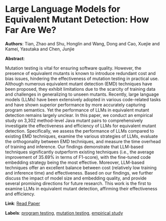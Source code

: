 # Large Language Models for Equivalent Mutant Detection: How Far Are We?

**Authors**: Tian, Zhao and Shu, Honglin and Wang, Dong and Cao, Xuejie and Kamei, Yasutaka and Chen, Junjie

**Abstract**:

Mutation testing is vital for ensuring software quality. However, the presence of equivalent mutants is known to introduce redundant cost and bias issues, hindering the effectiveness of mutation testing in practical use. Although numerous equivalent mutant detection (EMD) techniques have been proposed, they exhibit limitations due to the scarcity of training data and challenges in generalizing to unseen mutants. Recently, large language models (LLMs) have been extensively adopted in various code-related tasks and have shown superior performance by more accurately capturing program semantics. Yet the performance of LLMs in equivalent mutant detection remains largely unclear. In this paper, we conduct an empirical study on 3,302 method-level Java mutant pairs to comprehensively investigate the effectiveness and efficiency of LLMs for equivalent mutant detection. Specifically, we assess the performance of LLMs compared to existing EMD techniques, examine the various strategies of LLMs, evaluate the orthogonality between EMD techniques, and measure the time overhead of training and inference. Our findings demonstrate that LLM-based techniques significantly outperform existing techniques (i.e., the average improvement of 35.69\% in terms of F1-score), with the fine-tuned code embedding strategy being the most effective. Moreover, LLM-based techniques offer an excellent balance between cost (relatively low training and inference time) and effectiveness. Based on our findings, we further discuss the impact of model size and embedding quality, and provide several promising directions for future research. This work is the first to examine LLMs in equivalent mutant detection, affirming their effectiveness and efficiency.

**Link**: [Read Paper](https://doi.org/10.1145/3650212.3680395)

**Labels**: [program testing](../../labels/program_testing.md), [mutation testing](../../labels/mutation_testing.md), [empirical study](../../labels/empirical_study.md)
